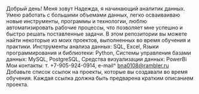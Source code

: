 Добрый день! Меня зовут Надежда, я начинающий аналитик данных. Умею работать с большими объемами данных, легко осваиваиваю новые инструменты, программы и технологии, люблю автоматизировать рабочие процессы, что позволяет мне успешно и быстро решать поставленные задачи. В этом репозитории вы можете найти некоторые из моих проектов, выполненных во время обучения и практики.
Инструменты анализа данных: SQL, Excel, Языки программирования и библиотеки: Python, Системы управления базами данных: MySQL, PostgreSQL, Средства визуализации данных: PowerBi
Мои контакты: т. +7-905-924-0914, e-mail^ bna0108@rambler.ru
Добавьте список ссылок на проекты, которые вы создавали во время обучения. Каждая ссылка должна быть предварена кратким описанием проекта.
